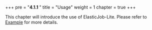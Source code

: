 +++
pre = "<b>4.1.1 </b>"
title = "Usage"
weight = 1
chapter = true
+++

This chapter will introduce the use of ElasticJob-Lite. 
Please refer to [Example](https://github.com/apache/shardingsphere-elasticjob/tree/master/examples) for more details.
